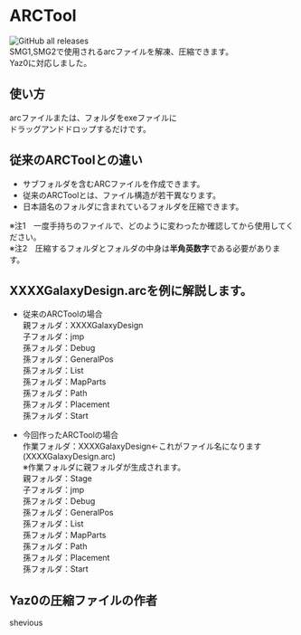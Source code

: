 # ARCTool
<img alt="GitHub all releases" src="https://img.shields.io/github/downloads/penguin117117/ARCTool/total"><br>
SMG1,SMG2で使用されるarcファイルを解凍、圧縮できます。<br>
Yaz0に対応しました。

## 使い方
arcファイルまたは、フォルダをexeファイルに<br>
ドラッグアンドドロップするだけです。<br>

## 従来のARCToolとの違い
- サブフォルダを含むARCファイルを作成できます。
- 従来のARCToolとは、ファイル構造が若干異なります。
- 日本語名のフォルダに含まれているフォルダを圧縮できます。

※注1　一度手持ちのファイルで、どのように変わったか確認してから使用してください。<br>
※注2　圧縮するフォルダとフォルダの中身は<b>半角英数字</b>である必要があります。<br>

## XXXXGalaxyDesign.arcを例に解説します。

- 従来のARCToolの場合<br>
親フォルダ：XXXXGalaxyDesign<br>
子フォルダ：jmp<br>
孫フォルダ：Debug<br>
孫フォルダ：GeneralPos<br>
孫フォルダ：List<br>
孫フォルダ：MapParts<br>
孫フォルダ：Path<br>
孫フォルダ：Placement<br>
孫フォルダ：Start<br>

- 今回作ったARCToolの場合<br>
作業フォルダ：XXXXGalaxyDesign←これがファイル名になります(XXXXGalaxyDesign.arc)<br>
※作業フォルダに親フォルダが生成されます。<br>
親フォルダ：Stage<br>
子フォルダ：jmp<br>
孫フォルダ：Debug<br>
孫フォルダ：GeneralPos<br>
孫フォルダ：List<br>
孫フォルダ：MapParts<br>
孫フォルダ：Path<br>
孫フォルダ：Placement<br>
孫フォルダ：Start<br>

## Yaz0の圧縮ファイルの作者
shevious
